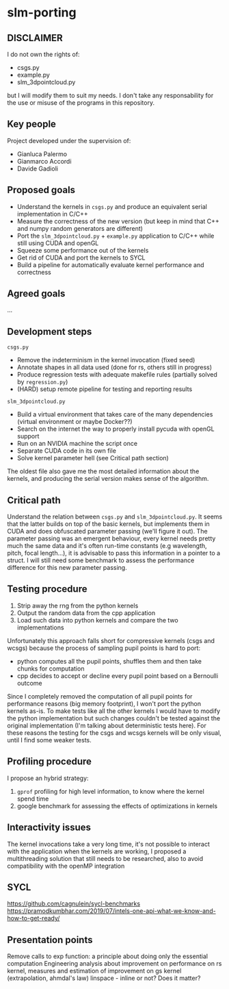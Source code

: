 # slm-porting

## DISCLAIMER
I do not own the rights of:
 * csgs.py
 * example.py
 * slm_3dpointcloud.py


but I will modify them to suit my needs. I don't take any responsability for the use or misuse of the programs in this repository.


## Key people
Project developed under the supervision of:
 * Gianluca Palermo
 * Gianmarco Accordi
 * Davide Gadioli


## Proposed goals
 * Understand the kernels in `csgs.py` and produce an equivalent serial implementation in C/C++
 * Measure the correctness of the new version (but keep in mind that C++ and numpy random generators are different)
 * Port the `slm_3dpointcloud.py` + `example.py` application to C/C++ while still using CUDA and openGL
 * Squeeze some performance out of the kernels
 * Get rid of CUDA and port the kernels to SYCL
 * Build a pipeline for automatically evaluate kernel performance and correctness


## Agreed goals
...


## Development steps
`csgs.py`
 * Remove the indeterminism in the kernel invocation (fixed seed)
 * Annotate shapes in all data used (done for rs, others still in progress)
 * Produce regression tests with adequate makefile rules (partially solved by `regression.py`)
 * (HARD) setup remote pipeline for testing and reporting results

`slm_3dpointcloud.py`
 * Build a virtual environment that takes care of the many dependencies (virtual environment or maybe Docker??)
 * Search on the internet the way to properly install pycuda with openGL support
 * Run on an NVIDIA machine the script once
 * Separate CUDA code in its own file
 * Solve kernel parameter hell (see Critical path section)

The oldest file also gave me the most detailed information about the kernels, and producing the serial version makes sense of the algorithm.


## Critical path
Understand the relation between `csgs.py` and `slm_3dpointcloud.py`. It seems that the latter builds on top of the basic kernels, but implements them in CUDA and does obfuscated parameter passing (we'll figure it out).
The parameter passing was an emergent behaviour, every kernel needs pretty much the same data and it's often run-time constants (e.g wavelength, pitch, focal length...), it is advisable to pass this information in a pointer to a struct. I will still need some benchmark to assess the performance difference for this new parameter passing.


## Testing procedure
 1. Strip away the rng from the python kernels
 2. Output the random data from the cpp application
 3. Load such data into python kernels and compare the two implementations

Unfortunately this approach falls short for compressive kernels (csgs and wcsgs) because the process of sampling pupil points is hard to port:
 * python computes all the pupil points, shuffles them and then take chunks for computation
 * cpp decides to accept or decline every pupil point based on a Bernoulli outcome

Since I completely removed the computation of all pupil points for performance reasons (big memory footprint), I won't port the python kernels as-is. To make tests like all the other kernels I would have to modify the python implementation but such changes couldn't be tested against the original implementation (I'm talking about deterministic tests here).
For these reasons the testing for the csgs and wcsgs kernels will be only visual, until I find some weaker tests.


## Profiling procedure
I propose an hybrid strategy:
 1. `gprof` profiling for high level information, to know where the kernel spend time
 2. google benchmark for assessing the effects of optimizations in kernels


## Interactivity issues
The kernel invocations take a very long time, it's not possible to interact with the application when the kernels are working, I proposed a multithreading solution that still needs to be researched, also to avoid compatibility with the openMP integration


## SYCL
https://github.com/cagnulein/sycl-benchmarks
https://pramodkumbhar.com/2019/07/intels-one-api-what-we-know-and-how-to-get-ready/


## Presentation points
Remove calls to exp function: a principle about doing only the essential computation
Engineering analysis about improvement on performance on rs kernel, measures and estimation of improvement on gs kernel (extrapolation, ahmdal's law)
linspace - inline or not? Does it matter?
